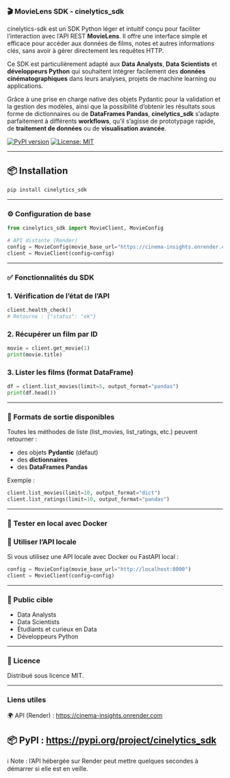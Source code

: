 ### 🎬 MovieLens SDK - cinelytics_sdk

cinelytics-sdk est un SDK Python léger et intuitif conçu pour faciliter l’interaction avec l’API REST **MovieLens**. Il offre une interface simple et efficace pour accéder aux données de films, notes et autres informations clés, sans avoir à gérer directement les requêtes HTTP.

Ce SDK est particulièrement adapté aux **Data Analysts**, **Data Scientists** et **développeurs Python** qui souhaitent intégrer facilement des **données cinématographiques** dans leurs analyses, projets de machine learning ou applications.

Grâce à une prise en charge native des objets Pydantic pour la validation et la gestion des modèles, ainsi que la possibilité d’obtenir les résultats sous forme de dictionnaires ou de **DataFrames Pandas**, **cinelytics_sdk** s’adapte parfaitement à différents **workflows**, qu’il s’agisse de prototypage rapide, de **traitement de données** ou de **visualisation avancée**.


[![PyPI version](https://badge.fury.io/py/cinelytics_sdk.svg)](https://badge.fury.io/py/cinelytics_sdk)
[![License: MIT](https://img.shields.io/badge/License-MIT-green.svg)](https://opensource.org/licenses/MIT)


---

## 📦 Installation

```bash
pip install cinelytics_sdk
```

---

### ⚙️ Configuration de base

```python
from cinelytics_sdk import MovieClient, MovieConfig

# API distante (Render)
config = MovieConfig(movie_base_url="https://cinema-insights.onrender.com")
client = MovieClient(config=config)
```

---

### ✅ Fonctionnalités du SDK

### 1. Vérification de l’état de l’API

```python
client.health_check()
# Retourne : {"status": "ok"}
```

### 2. Récupérer un film par ID

```python
movie = client.get_movie(1)
print(movie.title)
```

### 3. Lister les films (format DataFrame)

```python
df = client.list_movies(limit=5, output_format="pandas")
print(df.head())
```

---

### 🔄 Formats de sortie disponibles

Toutes les méthodes de liste (list_movies, list_ratings, etc.) peuvent retourner :

- des objets **Pydantic** (défaut)
- des **dictionnaires**
- des **DataFrames Pandas**

Exemple :

```python
client.list_movies(limit=10, output_format="dict")
client.list_ratings(limit=10, output_format="pandas")
```

---

### 🧪 Tester en local avec Docker


### 🔗 Utiliser l’API locale

Si vous utilisez une API locale avec Docker ou FastAPI local :

```python
config = MovieConfig(movie_base_url="http://localhost:8000")
client = MovieClient(config=config)
```

---

### 👥 Public cible

- Data Analysts
- Data Scientists
- Étudiants et curieux en Data
- Développeurs Python

---

### 📄 Licence

Distribué sous licence MIT.

---

###  Liens utiles

🌍 API (Render) : https://cinema-insights.onrender.com

📦 PyPI : https://pypi.org/project/cinelytics_sdk
---
ℹ️ Note : l’API hébergée sur Render peut mettre quelques secondes à démarrer si elle est en veille.